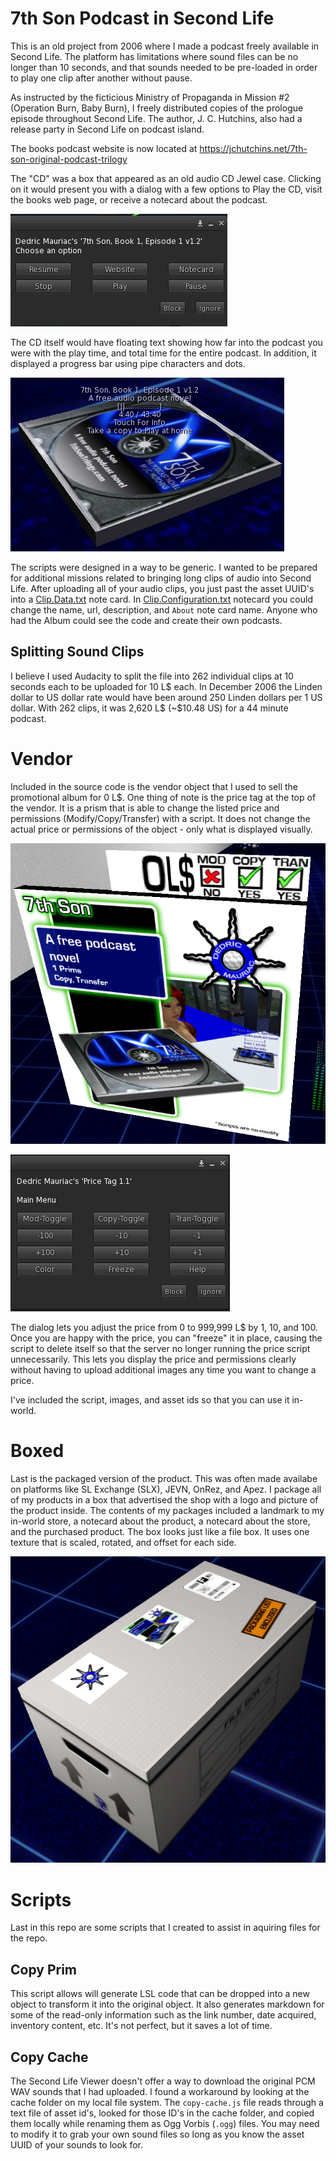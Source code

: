 # 7th Son Podcast in Second Life

This is an old project from 2006 where I made a podcast freely available in Second Life. The platform has limitations where sound files can be no longer than 10 seconds, and that sounds needed to be pre-loaded in order to play one clip after another without pause.

As instructed by the ficticious Ministry of Propaganda in Mission #2 (Operation Burn, Baby Burn), I freely distributed copies of the prologue episode throughout Second Life. The author, J. C. Hutchins, also had a release party in Second Life on podcast island.

The books podcast website is now located at https://jchutchins.net/7th-son-original-podcast-trilogy

The "CD" was a box that appeared as an old audio CD Jewel case. Clicking on it would present you with a dialog with a few options to Play the CD, visit the books web page, or receive a notecard about the podcast.

![Clip Interface](./docs/Clip%20Interface.png)

The CD itself would have floating text showing how far into the podcast you were with the play time, and total time for the entire podcast. In addition, it displayed a progress bar using pipe characters and dots.

![Clip Interface](./docs/Playing%20CD%20Progress.png)

The scripts were designed in a way to be generic. I wanted to be prepared for additional missions related to bringing long clips of audio into Second Life. After uploading all of your audio clips, you just past the asset UUID's into a [Clip.Data.txt](./7th%20Son,%20Book%201,%20Episode%201%20v1.2/Clip.Data.txt.md) note card. In [Clip.Configuration.txt](./7th%20Son,%20Book%201,%20Episode%201%20v1.2/Clip.Configuration.txt.md) notecard you could change the name, url, description, and `About` note card name. Anyone who had the Album could see the code and create their own podcasts.

## Splitting Sound Clips

I believe I used Audacity to split the file into 262 individual clips at 10 seconds each to be uploaded for 10 L$ each. In December 2006 the Linden dollar to US dollar rate would have been around 250 Linden dollars per 1 US dollar. With 262 clips, it was 2,620 L$ (~$10.48 US) for a 44 minute podcast.

# Vendor

Included in the source code is the vendor object that I used to sell the promotional album for 0 L$. One thing of note is the price tag at the top of the vendor. It is a prism that is able to change the listed price and permissions (Modify/Copy/Transfer) with a script. It does not change the actual price or permissions of the object - only what is displayed visually.

![7th Son Box Vendor](./docs/7th%20Son%20Box%20Vendor.png)

![Price Tag Dialog](./docs/Price%20Tag%20Dialog.png)

The dialog lets you adjust the price from 0 to 999,999 L$ by 1, 10, and 100. Once you are happy with the price, you can "freeze" it in place, causing the script to delete itself so that the server no longer running the price script unnecessarily. This lets you display the price and permissions clearly without having to upload additional images any time you want to change a price.

I've included the script, images, and asset ids so that you can use it in-world.

# Boxed

Last is the packaged version of the product. This was often made availabe on platforms like SL Exchange (SLX), JEVN, OnRez, and Apez. I package all of my products in a box that advertised the shop with a logo and picture of the product inside. The contents of my packages included a landmark to my in-world store, a notecard about the product, a notecard about the store, and the purchased product. The box looks just like a file box. It uses one texture that is scaled, rotated, and offset for each side.

![7th Son Boxed](./docs/7th%20Son%20Boxed.png)

# Scripts

Last in this repo are some scripts that I created to assist in aquiring files for the repo.

## Copy Prim

This script allows will generate LSL code that can be dropped into a new object to transform it into the original object. It also generates markdown for some of the read-only information such as the link number, date acquired, inventory content, etc. It's not perfect, but it saves a lot of time.

## Copy Cache

The Second Life Viewer doesn't offer a way to download the original PCM WAV sounds that I had uploaded. I found a workaround by looking at the cache folder on my local file system. The `copy-cache.js` file reads through a text file of asset id's, looked for those ID's in the cache folder, and copied them locally while renaming them as Ogg Vorbis (`.ogg`) files. You may need to modify it to grab your own sound files so long as you know the asset UUID of your sounds to look for.